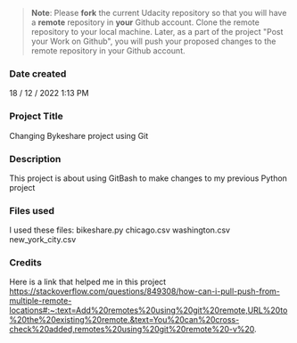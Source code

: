 >**Note**: Please **fork** the current Udacity repository so that you will have a **remote** repository in **your** Github account. Clone the remote repository to your local machine. Later, as a part of the project "Post your Work on Github", you will push your proposed changes to the remote repository in your Github account.

### Date created
18 / 12 / 2022 
1:13 PM
### Project Title
Changing Bykeshare project using Git
### Description
This project is about using GitBash to make changes to my previous Python project
### Files used
I used these files:
bikeshare.py
chicago.csv
washington.csv
new_york_city.csv

### Credits
Here is a link that helped me in this project
https://stackoverflow.com/questions/849308/how-can-i-pull-push-from-multiple-remote-locations#:~:text=Add%20remotes%20using%20git%20remote,URL%20to%20the%20existing%20remote.&text=You%20can%20cross-check%20added,remotes%20using%20git%20remote%20-v%20.
